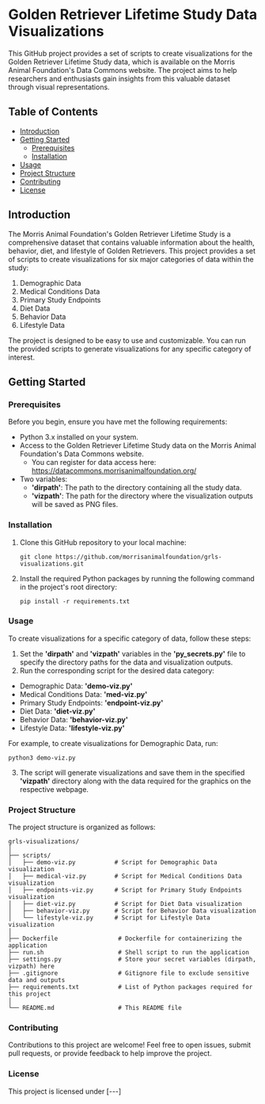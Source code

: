 # Golden Retriever Lifetime Study Data Visualizations
This GitHub project provides a set of scripts to create visualizations for the Golden Retriever Lifetime Study data, which is available on the Morris Animal Foundation's Data Commons website.
The project aims to help researchers and enthusiasts gain insights from this valuable dataset through visual representations.

## Table of Contents
* [Introduction](#introduction)
* [Getting Started](#getting-started)
  * [Prerequisites](#prerequisites)
  * [Installation](#installation)
* [Usage](#usage)
* [Project Structure](#project-structure)
* [Contributing](#contributing)
* [License](#license)

## Introduction
The Morris Animal Foundation's Golden Retriever Lifetime Study is a comprehensive dataset that contains valuable information about the health, behavior, diet, and lifestyle of Golden Retrievers. This project provides a set of scripts to create visualizations for six major categories of data within the study:

1. Demographic Data
2. Medical Conditions Data
3. Primary Study Endpoints
4. Diet Data
5. Behavior Data
6. Lifestyle Data

The project is designed to be easy to use and customizable. You can run the provided scripts to generate visualizations for any specific category of interest.

## Getting Started
### Prerequisites
Before you begin, ensure you have met the following requirements:
* Python 3.x installed on your system.
* Access to the Golden Retriever Lifetime Study data on the Morris Animal Foundation's Data Commons website.
  * You can register for data access here: https://datacommons.morrisanimalfoundation.org/
* Two variables:
  * __'dirpath'__: The path to the directory containing all the study data.
  * __'vizpath'__: The path for the directory where the visualization outputs will be saved as PNG files.

### Installation
1. Clone this GitHub repository to your local machine:
    ```
   git clone https://github.com/morrisanimalfoundation/grls-visualizations.git
    ```
2. Install the required Python packages by running the following command in the project's root directory:
    ```
   pip install -r requirements.txt
   ```

### Usage
To create visualizations for a specific category of data, follow these steps:

1. Set the __'dirpath'__ and __'vizpath'__ variables in the __'py_secrets.py'__ file to specify the directory paths for the data and visualization outputs. 
2. Run the corresponding script for the desired data category:
 * Demographic Data: __'demo-viz.py'__
 * Medical Conditions Data: __'med-viz.py'__
 * Primary Study Endpoints: __'endpoint-viz.py'__
 * Diet Data: __'diet-viz.py'__
 * Behavior Data: __'behavior-viz.py'__
 * Lifestyle Data: __'lifestyle-viz.py'__

For example, to create visualizations for Demographic Data, run:
 ```
 python3 demo-viz.py
 ```
3. The script will generate visualizations and save them in the specified __'vizpath'__ directory along with the data required for the graphics on the respective webpage.

### Project Structure
The project structure is organized as follows:
```
grls-visualizations/
│
├── scripts/
│   ├── demo-viz.py           # Script for Demographic Data visualization
│   ├── medical-viz.py        # Script for Medical Conditions Data visualization
│   ├── endpoints-viz.py      # Script for Primary Study Endpoints visualization
│   ├── diet-viz.py           # Script for Diet Data visualization
│   ├── behavior-viz.py       # Script for Behavior Data visualization
│   └── lifestyle-viz.py      # Script for Lifestyle Data visualization
│
├── Dockerfile                 # Dockerfile for containerizing the application
├── run.sh                     # Shell script to run the application
├── settings.py                # Store your secret variables (dirpath, vizpath) here
├── .gitignore                 # Gitignore file to exclude sensitive data and outputs
├── requirements.txt           # List of Python packages required for this project
│
└── README.md                  # This README file
```

### Contributing
Contributions to this project are welcome! Feel free to open issues, submit pull requests, or provide feedback to help improve the project.

### License
This project is licensed under [---]
